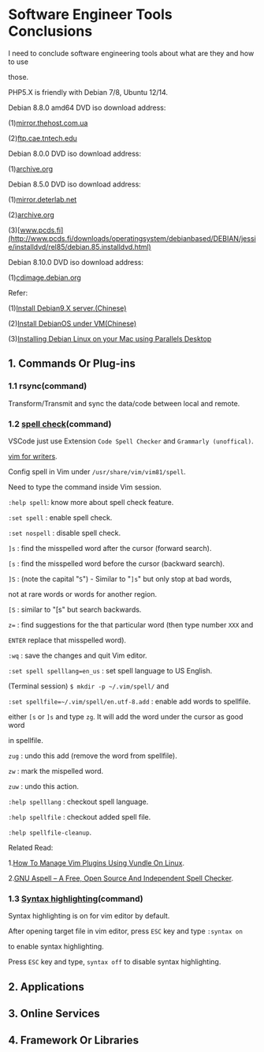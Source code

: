 # Software Engineer Tools Conclusions

I need to conclude software engineering tools about what are they and how to use

those.

PHP5.X is friendly with Debian 7/8, Ubuntu 12/14.

Debian 8.8.0 amd64 DVD iso download address:

(1)[mirror.thehost.com.ua](http://mirror.thehost.ua/debian/debian-cd/8.8.0/amd64/iso-dvd/)

(2)[ftp.cae.tntech.edu](https://ftp.cae.tntech.edu/debian-cd/dvd/)

Debian 8.0.0 DVD iso download address:

(1)[archive.org](https://archive.org/download/Debian-8.0.0)

Debian 8.5.0 DVD iso download address:

(1)[mirror.deterlab.net](https://mirror.deterlab.net/mirrors/debian-cd/8.5.0/amd64/iso-dvd/)

(2)[archive.org](https://archive.org/download/Debian_8.5.0)

(3)[www.pcds.fi](http://www.pcds.fi/downloads/operatingsystem/debianbased/DEBIAN/jessie/installdvd/rel85/debian.85.installdvd.html)

Debian 8.10.0 DVD iso download address:

(1)[cdimage.debian.org](https://cdimage.debian.org/cdimage/archive/8.10.0/amd64/iso-dvd/)

Refer:

(1)[Install Debian9.X server.(Chinese)](http://www.auiou.com/relevant/00001486.jsp)

(2)[Install DebianOS under VM(Chinese)](https://blog.csdn.net/MR_D_j/article/details/53150571)

(3)[Installing Debian Linux on your Mac using Parallels Desktop](https://kb.parallels.com/124110)

## 1. Commands Or Plug-ins

### 1.1 rsync(command)

Transform/Transmit and sync the data/code between local and remote.

### 1.2 [spell check](https://ostechnix.com/use-spell-check-feature-vim-text-editor/)(command)

VSCode just use Extension `Code Spell Checker`  and `Grammarly (unoffical)`.

[vim for writers](https://hackernoon.com/vim-for-writers-ee15d2a8f512).

Config spell in Vim under `/usr/share/vim/vim81/spell`.

Need to type the command inside Vim session.

`:help spell`: know more about spell check feature.

`:set spell` : enable spell check.

`:set nospell` : disable spell check.

`]s` : find the misspelled word after the cursor (forward search).

`[s` : find the misspelled word before the cursor (backward search).

`]S` :  (note the capital "`S`") - Similar to "`]s`" but only stop at bad words,

not at rare words or words for another region.

`[S` : similar to "[s" but search backwards.

`z=` : find suggestions for the that particular word (then type number `XXX` and

`ENTER` replace that misspelled word).

`:wq` : save the changes and quit Vim editor.

`:set spell spelllang=en_us` : set spell language to US English.

(Terminal session) `$ mkdir -p ~/.vim/spell/` and

`:set spellfile=~/.vim/spell/en.utf-8.add` : enable add words to spellfile.

either `[s` or `]s` and type `zg`. It will add the word under the cursor as good word

in spellfile.

`zug` : undo this add (remove the word from spellfile).

`zw` : mark the mispelled word.

`zuw` : undo this action.

`:help spelllang` : checkout spell language.

`:help spellfile` : checkout added spell file.

`:help spellfile-cleanup`.

Related Read:

1.[How To Manage Vim Plugins Using Vundle On Linux](https://ostechnix.com/manage-vim-plugins-using-vundle-linux/).

2.[GNU Aspell – A Free, Open Source And Independent Spell Checker](https://ostechnix.com/gnu-aspell-free-open-source-independent-spell-checker/).

### 1.3 [Syntax highlighting](https://linuxhint.com/vim_syntax_highlighting/)(command)

Syntax highlighting is on for vim editor by default.

After opening target file in vim editor, press `ESC` key and type `:syntax on`

to enable syntax highlighting.

Press `ESC` key and type, `syntax off` to disable syntax highlighting.

## 2. Applications

## 3. Online Services

## 4. Framework Or Libraries
